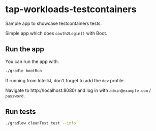 # tap-workloads-testcontainers

Sample app to showcase testcontainers tests.

Simple app which does `oauth2Login()` with Boot.

## Run the app

You can run the app with:

```bash
./gradle bootRun
```

If running from IntelliJ, don't forget to add the `dev` profile.

Navigate to http://localhost:8080/ and log in with `admin@example.com` / `password`.

## Run tests

```bash
./gradlew cleanTest test --info
```
